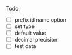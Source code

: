 Todo:

- [ ] prefix id name option
- [ ] set type
- [ ] default value
- [ ] decimal precision
- [ ] test data
